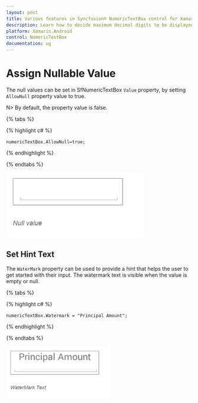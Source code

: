 ```yaml
---
layout: post
title: Various features in Syncfusion® NumericTextBox control for Xamarin.Android
description: Learn how to decide maximum decimal digits to be displayed and nullable value support in NumericTextBox.
platform: Xamarin.Android
control: NumericTextBox
documentation: ug
---
```

# Assign Nullable Value

The null values can be set in SfNumericTextBox `Value` property, by setting `AllowNull` property value to true.

N> By default, the property value is false.

{% tabs %}

{% highlight c# %}

	numericTextBox.AllowNull=true;

{% endhighlight %}

{% endtabs %}

![](images/AllowNull.png)

## Set Hint Text

The `WaterMark` property can be used to provide a hint that helps the user to get started with their input. The watermark text is visible when the value is empty or null.

{% tabs %}

{% highlight c# %}

	numericTextBox.Watermark = "Principal Amount";
	
{% endhighlight %}

{% endtabs %}

![](images/WaterMark.png)

